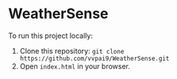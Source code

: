 # WeatherSense
To run this project locally:
1. Clone this repository:
   ```git clone https://github.com/vvpai9/WeatherSense.git```
2. Open ```index.html``` in your browser.
